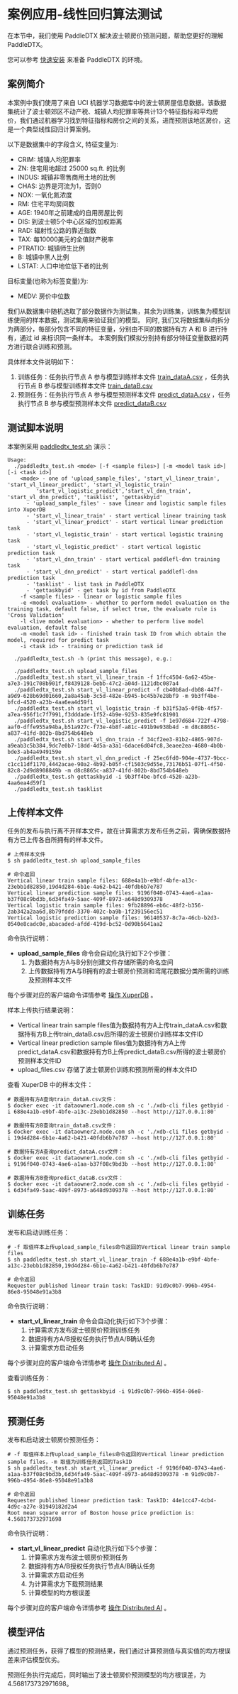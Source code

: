 # 案例应用-线性回归算法测试

在本节中，我们使用 PaddleDTX 解决波士顿房价预测问题，帮助您更好的理解 PaddleDTX。

您可以参考 [快速安装](../quickstart/quickstart.md) 来准备 PaddleDTX 的环境。

## 案例简介
本案例中我们使用了来自 UCI 机器学习数据库中的波士顿房屋信息数据。该数据集统计了波士顿郊区不动产税、城镇人均犯罪率等共计13个特征指标和平均房价，我们通过机器学习找到特征指标和房价之间的关系，进而预测该地区房价，这是一个典型线性回归计算案例。

以下是数据集中的字段含义, 特征变量为:

* CRIM: 城镇人均犯罪率
* ZN: 住宅用地超过 25000 sq.ft. 的比例
* INDUS: 城镇非零售商用土地的比例
* CHAS: 边界是河流为1，否则0
* NOX: 一氧化氮浓度
* RM: 住宅平均房间数
* AGE: 1940年之前建成的自用房屋比例
* DIS: 到波士顿5个中心区域的加权距离
* RAD: 辐射性公路的靠近指数
* TAX: 每10000美元的全值财产税率
* PTRATIO: 城镇师生比例
* B: 城镇中黑人比例
* LSTAT: 人口中地位低下者的比例

目标变量(也称为标签变量)为:

* MEDV: 房价中位数

我们从数据集中随机选取了部分数据作为测试集，其余为训练集，训练集为模型训练使用的样本数据，测试集用来验证我们的模型。
同时, 我们又将数据集纵向拆分为两部分，每部分包含不同的特征变量，分别由不同的数据持有方 A 和 B 进行持有，通过 id 来标识同一条样本。
本案例我们模拟分别持有部分特征变量数据的两方进行联合训练和预测。

具体样本文件说明如下：

1. 训练任务：任务执行节点 A 参与模型训练样本文件 [train_dataA.csv](https://github.com/PaddlePaddle/PaddleDTX/blob/master/dai/mpc/testdata/vl/linear_boston_housing/train_dataA.csv) ，任务执行节点 B 参与模型训练样本文件 [train_dataB.csv](https://github.com/PaddlePaddle/PaddleDTX/blob/master/dai/mpc/testdata/vl/linear_boston_housing/train_dataB.csv)
2. 预测任务：任务执行节点 A 参与模型预测样本文件 [predict_dataA.csv](https://github.com/PaddlePaddle/PaddleDTX/blob/master/dai/mpc/testdata/vl/linear_boston_housing/predict_dataA.csv) ，任务执行节点 B 参与模型预测样本文件 [predict_dataB.csv](https://github.com/PaddlePaddle/PaddleDTX/blob/master/dai/mpc/testdata/vl/linear_boston_housing/predict_dataB.csv)

## 测试脚本说明

本案例采用 [paddledtx_test.sh](https://github.com/PaddlePaddle/PaddleDTX/tree/master/scripts) 演示：
``` shell linenums="1"
Usage:
  ./paddledtx_test.sh <mode> [-f <sample files>] [-m <model task id>] [-i <task id>]
    <mode> - one of 'upload_sample_files', 'start_vl_linear_train', 'start_vl_linear_predict', 'start_vl_logistic_train'
         'start_vl_logistic_predict','start_vl_dnn_train', 'start_vl_dnn_predict', 'tasklist', 'gettaskbyid'
      - 'upload_sample_files' - save linear and logistic sample files into XuperDB
      - 'start_vl_linear_train' - start vertical linear training task
      - 'start_vl_linear_predict' - start vertical linear prediction task
      - 'start_vl_logistic_train' - start vertical logistic training task
      - 'start_vl_logistic_predict' - start vertical logistic prediction task
      - 'start_vl_dnn_train' - start vertical paddlefl-dnn training task
      - 'start_vl_dnn_predict' - start vertical paddlefl-dnn prediction task
      - 'tasklist' - list task in PaddleDTX
      - 'gettaskbyid' - get task by id from PaddleDTX
    -f <sample files> - linear or logistic sample files
    -e <model evaluation> - whether to perform model evaluation on the training task, default false, if select true, the evaluate rule is 'Cross Validation'
    -l <live model evaluation> - whether to perform live model evaluation, default false
    -m <model task id> - finished train task ID from which obtain the model, required for predict task
    -i <task id> - training or prediction task id

  ./paddledtx_test.sh -h (print this message), e.g.:

  ./paddledtx_test.sh upload_sample_files
  ./paddledtx_test.sh start_vl_linear_train -f 1ffc4504-6a62-45be-a7e3-191c708b901f,f8439128-bebb-47c2-a04d-1121dbc087a4
  ./paddledtx_test.sh start_vl_linear_predict -f cb40b8ad-db08-447f-a9d9-628b69d01660,2a8a45ab-3c5d-482e-b945-bc45b7e28bf9 -m 9b3ff4be-bfcd-4520-a23b-4aa6ea4d59f1
  ./paddledtx_test.sh start_vl_logistic_train -f b31f53a5-0f8b-4f57-a7ea-956f1c7f7991,f3dddade-1f52-4b9e-9253-835e9fc81901
  ./paddledtx_test.sh start_vl_logistic_predict -f 1e97d684-722f-4798-aaf0-dffe955a94ba,b51a927c-f73e-4b8f-a81c-491b9e938b4d -m d8c8865c-a837-41fd-802b-8bd754b648eb
  ./paddledtx_test.sh start_vl_dnn_train -f 34cf2ee3-81b2-4865-907d-a9eab3c5b384,9dc7e0b7-18dd-4d5a-a3a1-6dace6d04fc8,3eaee2ea-4680-4b0b-bde3-ab4a4949159e
  ./paddledtx_test.sh start_vl_dnn_predict -f 25ec6fd0-904e-4737-9bcc-c1cc11df1170,4442acae-90a2-4b92-b05f-cf1503c9d55e,73176b51-07f1-4f50-82c8-2d9d8908849b -m d8c8865c-a837-41fd-802b-8bd754b648eb
  ./paddledtx_test.sh gettaskbyid -i 9b3ff4be-bfcd-4520-a23b-4aa6ea4d59f1
  ./paddledtx_test.sh tasklist
```

## 上传样本文件

任务的发布与执行离不开样本文件，故在计算需求方发布任务之前，需确保数据持有方已上传各自所拥有的样本文件。

``` shell linenums="1"
# 上传样本文件
$ sh paddledtx_test.sh upload_sample_files

# 命令返回
Vertical linear train sample files: 688e4a1b-e9bf-4bfe-a13c-23ebb1d82850,19d4d284-6b1e-4a62-b421-40fdb6b7e787
Vertical linear prediction sample files: 9196f040-0743-4ae6-a1aa-b37f08c9bd3b,6d34fa49-5aac-409f-8973-a648d9309378
Vertical logistic train sample files: 9fb28896-eb6c-48f2-b356-2ab342a2aa6d,8b79fddd-3370-402c-ba9b-1f239156ec51
Vertical logistic prediction sample files: 96140537-8c7a-46cb-b2d3-0540e8cadc0e,abacaded-afdd-419d-bc52-0d90b5641aa2
```

命令执行说明：

* **upload_sample_files** 命令会自动化执行如下2个步骤：
    1. 为数据持有方A与B分别创建文件存储所需的命名空间
    2. 上传数据持有方A与B拥有的波士顿房价预测和鸢尾花数据分类所需的训练及预测样本文件

每个步骤对应的客户端命令详情参考 [操作 XuperDB](../quickstart/client.md) 。

样本上传执行结果说明：

* Vertical linear train sample files值为数据持有方A上传train_dataA.csv和数据持有方B上传train_dataB.csv后所得的波士顿房价训练样本文件ID
* Vertical linear prediction sample files值为数据持有方A上传predict_dataA.csv和数据持有方B上传predict_dataB.csv所得的波士顿房价预测样本文件ID
* upload_files.csv 存储了波士顿房价训练和预测所需的样本文件ID

查看 XuperDB 中的样本文件：

``` shell linenums="1"
# 数据持有方A查询train_dataA.csv文件：
$ docker exec -it dataowner1.node.com sh -c './xdb-cli files getbyid -i 688e4a1b-e9bf-4bfe-a13c-23ebb1d82850 --host http://127.0.0.1:80'

# 数据持有方B查询train_dataB.csv文件：
$ docker exec -it dataowner2.node.com sh -c './xdb-cli files getbyid -i 19d4d284-6b1e-4a62-b421-40fdb6b7e787 --host http://127.0.0.1:80'

# 数据持有方A查询predict_dataA.csv文件：
$ docker exec -it dataowner1.node.com sh -c './xdb-cli files getbyid -i 9196f040-0743-4ae6-a1aa-b37f08c9bd3b --host http://127.0.0.1:80'

# 数据持有方B查询predict_dataB.csv文件：
$ docker exec -it dataowner2.node.com sh -c './xdb-cli files getbyid -i 6d34fa49-5aac-409f-8973-a648d9309378 --host http://127.0.0.1:80'
```

## 训练任务

发布和启动训练任务：

``` shell linenums="1"
# -f 取值样本上传upload_sample_files命令返回的Vertical linear train sample files
$ sh paddledtx_test.sh start_vl_linear_train -f 688e4a1b-e9bf-4bfe-a13c-23ebb1d82850,19d4d284-6b1e-4a62-b421-40fdb6b7e787

# 命令返回
Requester published linear train task: TaskID: 91d9c0b7-996b-4954-86e8-95048e91a3b8
```
命令执行说明：

* **start_vl_linear_train** 命令会自动化执行如下3个步骤：
    1. 计算需求方发布波士顿房价预测训练任务
    2. 数据持有方A/B授权任务执行节点A/B确认任务
    3. 计算需求方启动任务

每个步骤对应的客户端命令详情参考 [操作 Distributed AI](../quickstart/client.md) 。

查看训练任务：

```
$ sh paddledtx_test.sh gettaskbyid -i 91d9c0b7-996b-4954-86e8-95048e91a3b8
```

## 预测任务

发布和启动波士顿房价预测任务：

``` shell linenums="1"
# -f 取值样本上传upload_sample_files命令返回的Vertical linear prediction sample files，-m 取值为训练任务返回的TaskID
$ sh paddledtx_test.sh start_vl_linear_predict -f 9196f040-0743-4ae6-a1aa-b37f08c9bd3b,6d34fa49-5aac-409f-8973-a648d9309378 -m 91d9c0b7-996b-4954-86e8-95048e91a3b8

# 命令返回
Requester published linear prediction task: TaskID: 44e1cc47-4cb4-4d9c-a27e-81949182d2a4
Root mean square error of Boston house price prediction is: 4.568173732971698
```
命令执行说明：

* **start_vl_linear_predict** 自动化执行如下5个步骤：
    1. 计算需求方发布波士顿房价预测任务
    2. 数据持有方A/B授权任务执行节点A/B确认任务
    3. 计算需求方启动任务
    4. 为计算需求方下载预测结果
    5. 计算模型的均方根误差

每个步骤对应的客户端命令详情参考 [操作 Distributed AI](../quickstart/client.md) 。

## 模型评估

通过预测任务，获得了模型的预测结果，我们通过计算预测值与真实值的均方根误差来评估模型优劣。

预测任务执行完成后，同时输出了波士顿房价预测模型的均方根误差，为 4.568173732971698。

<br>
